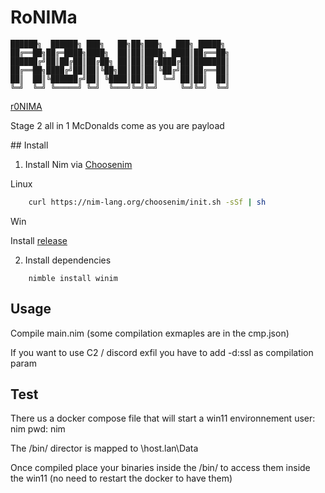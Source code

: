 # RoNIMa


```
██████╗  ██████╗ ███╗   ██╗██╗███╗   ███╗ █████╗ 
██╔══██╗██╔═████╗████╗  ██║██║████╗ ████║██╔══██╗
██████╔╝██║██╔██║██╔██╗ ██║██║██╔████╔██║███████║
██╔══██╗████╔╝██║██║╚██╗██║██║██║╚██╔╝██║██╔══██║
██║  ██║╚██████╔╝██║ ╚████║██║██║ ╚═╝ ██║██║  ██║
╚═╝  ╚═╝ ╚═════╝ ╚═╝  ╚═══╝╚═╝╚═╝     ╚═╝╚═╝  ╚═╝
```

[r0NIMA](./assets/r0NIMa.png)

Stage 2 all in 1 McDonalds come as you are payload


## Install

1. Install Nim via [Choosenim](https://github.com/nim-lang/choosenim)


Linux

``` bash
    curl https://nim-lang.org/choosenim/init.sh -sSf | sh
```

Win 

Install [release](https://github.com/nim-lang/choosenim/releases)

2. Install dependencies

```
    nimble install winim
```


## Usage 


Compile main.nim (some compilation exmaples are in the cmp.json)

If you want to use C2 / discord exfil you have to add -d:ssl as compilation param


## Test

There us a docker compose file that will start a win11 environnement 
user: nim
pwd: nim

The /bin/ director is mapped to \\host.lan\Data 

Once compiled place your binaries inside the /bin/ to access them inside the win11 (no need to restart the docker to have them)

